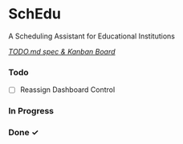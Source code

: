 # SchEdu

A Scheduling Assistant for Educational Institutions

<em>[TODO.md spec & Kanban Board](https://bit.ly/3fCwKfM)</em>

### Todo

- [ ] Reassign Dashboard Control  

### In Progress


### Done ✓


